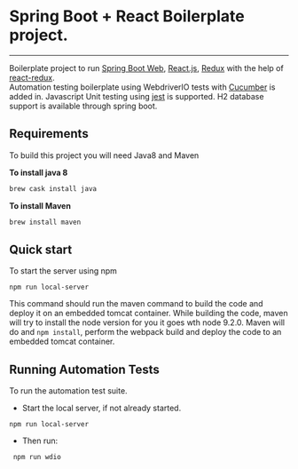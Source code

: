 Spring Boot + React Boilerplate project.
====================
***

Boilerplate project to run [Spring Boot Web](https://spring.io/projects/spring-boot), [React.js](https://reactjs.org/), [Redux](https://redux.js.org/) with the help of [react-redux](https://redux.js.org/basics/usagewithreact).  
Automation testing boilerplate using WebdriverIO tests with [Cucumber](https://cucumber.io/) is added in.
Javascript Unit testing using [jest](https://jestjs.io/) is supported.
H2 database support is available through spring boot.

## Requirements

To build this project you will need Java8 and Maven

**To install java 8**
```bash
brew cask install java
```

**To install Maven**
```bash
brew install maven
```

## Quick start

To start the server using npm
 ```
 npm run local-server
 ```
This command should run the maven command to build the code and deploy it on an embedded tomcat container. While building the code, maven will try to install the node version for you it goes wth node 9.2.0. Maven will do and `npm install`, perform the webpack build and deploy the code to an embedded tomcat container.

## Running Automation Tests

To run the automation test suite.

- Start the local server, if not already started.
```
npm run local-server
```

- Then run:
```
 npm run wdio
```
